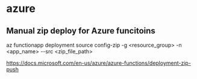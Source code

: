 # azure

## Manual zip deploy for Azure funcitoins

az functionapp deployment source config-zip -g <resource_group> -n \
<app_name> --src <zip_file_path>

https://docs.microsoft.com/en-us/azure/azure-functions/deployment-zip-push
